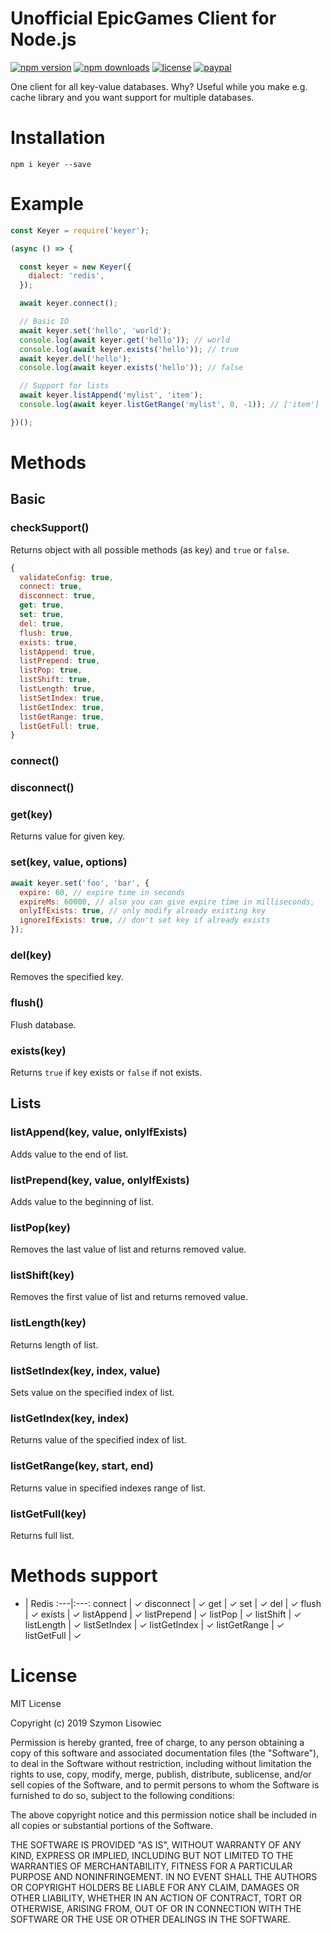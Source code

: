 
# Unofficial EpicGames Client for Node.js
[![npm version](https://img.shields.io/npm/v/keyer.svg)](https://npmjs.com/package/keyer)
[![npm downloads](https://img.shields.io/npm/dm/keyer.svg)](https://npmjs.com/package/keyer)
[![license](https://img.shields.io/npm/l/keyer.svg)](https://github.com/SzymonLisowiec/keyer/blob/master/LICENSE.MD)
[![paypal](https://img.shields.io/badge/paypal-donate-orange.svg)](https://www.paypal.com/cgi-bin/webscr?cmd=_s-xclick&hosted_button_id=FDN57KFYRP4CQ&source=url)

One client for all key-value databases. Why? Useful while you make e.g. cache library and you want support for multiple databases.

# Installation
```
npm i keyer --save
```

# Example
```javascript
const Keyer = require('keyer');

(async () => {

  const keyer = new Keyer({
    dialect: 'redis',
  });

  await keyer.connect();

  // Basic IO
  await keyer.set('hello', 'world');
  console.log(await keyer.get('hello')); // world
  console.log(await keyer.exists('hello')); // true
  await keyer.del('hello');
  console.log(await keyer.exists('hello')); // false

  // Support for lists
  await keyer.listAppend('mylist', 'item');
  console.log(await keyer.listGetRange('mylist', 0, -1)); // ['item']

})();

```


# Methods

## Basic

### checkSupport()
Returns object with all possible methods (as key) and `true` or `false`.
```javascript
{
  validateConfig: true,
  connect: true,
  disconnect: true,
  get: true,
  set: true,
  del: true,
  flush: true,
  exists: true,
  listAppend: true,
  listPrepend: true,
  listPop: true,
  listShift: true,
  listLength: true,
  listSetIndex: true,
  listGetIndex: true,
  listGetRange: true,
  listGetFull: true,
}
```

### connect()
### disconnect()

### get(key)
Returns value for given key.

### set(key, value, options)
```javascript
await keyer.set('foo', 'bar', {
  expire: 60, // expire time in seconds
  expireMs: 60000, // also you can give expire time in milliseconds,
  onlyIfExists: true, // only modify already existing key
  ignoreIfExists: true, // don't set key if already exists
});
```

### del(key)
Removes the specified key.

### flush()
Flush database.

### exists(key)
Returns `true` if key exists or `false` if not exists.

## Lists

### listAppend(key, value, onlyIfExists)
Adds value to the end of list.

### listPrepend(key, value, onlyIfExists)
Adds value to the beginning of list.

### listPop(key)
Removes the last value of list and returns removed value.

### listShift(key)
Removes the first value of list and returns removed value.

### listLength(key)
Returns length of list.

### listSetIndex(key, index, value)
Sets value on the specified index of list.

### listGetIndex(key, index)
Returns value of the specified index of list.

### listGetRange(key, start, end)
Returns value in specified indexes range of list.

### listGetFull(key)
Returns full list.

# Methods support

- | Redis
:---|:---:
connect | ✓
disconnect | ✓
get | ✓
set | ✓
del | ✓
flush | ✓
exists | ✓
listAppend | ✓
listPrepend | ✓
listPop | ✓
listShift | ✓
listLength | ✓
listSetIndex | ✓
listGetIndex | ✓
listGetRange | ✓
listGetFull | ✓

# License
MIT License

Copyright (c) 2019 Szymon Lisowiec

Permission is hereby granted, free of charge, to any person obtaining a copy
of this software and associated documentation files (the "Software"), to deal
in the Software without restriction, including without limitation the rights
to use, copy, modify, merge, publish, distribute, sublicense, and/or sell
copies of the Software, and to permit persons to whom the Software is
furnished to do so, subject to the following conditions:

The above copyright notice and this permission notice shall be included in all
copies or substantial portions of the Software.

THE SOFTWARE IS PROVIDED "AS IS", WITHOUT WARRANTY OF ANY KIND, EXPRESS OR
IMPLIED, INCLUDING BUT NOT LIMITED TO THE WARRANTIES OF MERCHANTABILITY,
FITNESS FOR A PARTICULAR PURPOSE AND NONINFRINGEMENT. IN NO EVENT SHALL THE
AUTHORS OR COPYRIGHT HOLDERS BE LIABLE FOR ANY CLAIM, DAMAGES OR OTHER
LIABILITY, WHETHER IN AN ACTION OF CONTRACT, TORT OR OTHERWISE, ARISING FROM,
OUT OF OR IN CONNECTION WITH THE SOFTWARE OR THE USE OR OTHER DEALINGS IN THE
SOFTWARE.
